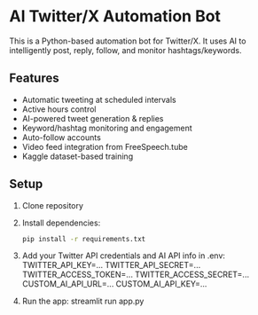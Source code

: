 # AI Twitter/X Automation Bot

This is a Python-based automation bot for Twitter/X. It uses AI to intelligently post, reply, follow, and monitor hashtags/keywords.  

## Features
- Automatic tweeting at scheduled intervals
- Active hours control
- AI-powered tweet generation & replies
- Keyword/hashtag monitoring and engagement
- Auto-follow accounts
- Video feed integration from FreeSpeech.tube
- Kaggle dataset-based training

## Setup
1. Clone repository
2. Install dependencies:
   ```bash
   pip install -r requirements.txt
3. Add your Twitter API credentials and AI API info in .env:
TWITTER_API_KEY=...
TWITTER_API_SECRET=...
TWITTER_ACCESS_TOKEN=...
TWITTER_ACCESS_SECRET=...
CUSTOM_AI_API_URL=...
CUSTOM_AI_API_KEY=...

4. Run the app:
   streamlit run app.py
